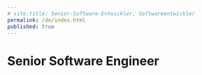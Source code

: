 ```yaml
---
# site.title: Senior-Software-Entwickler, Softwareentwickler
permalink: /de/index.html
published: true
---
```


# Senior Software Engineer
